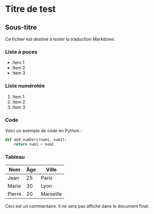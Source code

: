 # Titre de test

## Sous-titre

Ce fichier est destiné à tester la traduction Markdown.

### Liste à puces

- Item 1
- Item 2
- Item 3

### Liste numérotée

1. Item 1
2. Item 2
3. Item 3

### Code

Voici un exemple de code en Python :

```python
def add_numbers(num1, num2):
    return num1 + num2
```

### Tableau

| Nom | Âge | Ville |
| --- | --- | --- |
| Jean | 25 | Paris |
| Marie | 30 | Lyon |
| Pierre | 20 | Marseille |

<!-- Commentaire -->

Ceci est un commentaire. Il ne sera pas affiché dans le document final.
